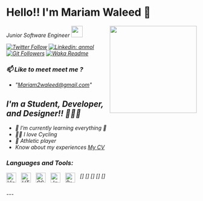 # Hello!!   I'm Mariam Waleed  👋 

<img align='right' src="https://media.giphy.com/media/M9gbBd9nbDrOTu1Mqx/giphy.gif" width="230">
<p><em>Junior Software Engineer <img src="https://media.giphy.com/media/WUlplcMpOCEmTGBtBW/giphy.gif" width="30"> 

[![Twitter Follow](https://img.shields.io/twitter/follow/mariam?label=Follow)](https://twitter.com/Mariam2Waleedd?t=WqqiNOCxsip5xvfZ-zcCWQ&s=09)
[![Linkedin: anmol](https://img.shields.io/badge/-Mariam-blue?style=flat-square&logo=Linkedin&logoColor=white&link=https://www.linkedin.com/in/mariam-waleed-4476b3234/)](https://www.linkedin.com/in/mariam-waleed/)
[![Git Followers](https://img.shields.io/github/followers/Mariam2Waleed?label=Follow&style=social)](https://github.com/Mariam2waleed)
[![Waka Readme](https://wakatime.com/badge/user/c7098451-df2a-4dda-bb1b-8348605e769e.svg)](https://wakatime.com/@Mariam2waleed)


### 📫 Like to meet meet me ? 
- "Mariam2waleed@gmail.com" 

## I'm a Student, Developer, and Designer!! 🔭👯🥅

- 🌱 I’m currently learning everything 🤣
- 🚴🏻 I love Cycling
- 👟 Athletic player 
-    Know about my experiences [My CV]


### Languages and Tools:

[<img align="left" alt="Visual Studio Code" width="26px" src="https://cdn.jsdelivr.net/gh/devicons/devicon/icons/vscode/vscode-original.svg" style="padding-right:10px;" />]
[<img align="left" alt="HTML5" width="26px" src="https://cdn.jsdelivr.net/gh/devicons/devicon/icons/html5/html5-original.svg" style="padding-right:10px;" />]
[<img align="left" alt="CSS3" width="26px" src="https://cdn.jsdelivr.net/gh/devicons/devicon/icons/css3/css3-original.svg" style="padding-right:10px;" />]
[<img align="left" alt="JavaScript" width="26px" src="https://cdn.jsdelivr.net/gh/devicons/devicon/icons/javascript/javascript-original.svg" style="padding-right:10px;" />]
[<img align="left" alt="React" width="26px" src="https://cdn.jsdelivr.net/gh/devicons/devicon/icons/react/react-original.svg" style="padding-right:10px;" />]

<br />
---

[twitter]: https://twitter.com/Mariam2Waleedd?t=WqqiNOCxsip5xvfZ-zcCWQ&s=09
[instagram]: https://www.instagram.com/mariam2waleed/
[linkedin]: https://www.linkedin.com/in/mariam-waleed/
  [My CV]: https://docs.google.com/document/d/12jk0lTAm2iEirvaUhKo31hQtruloDzHUnFfADjlqXFM/edit?usp=sharing
